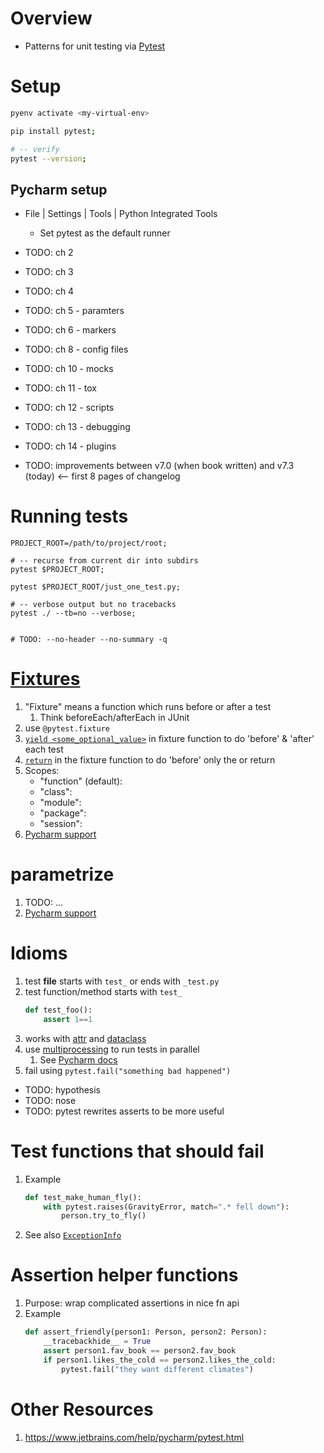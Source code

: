 # Overview
- Patterns for unit testing via [Pytest](https://docs.pytest.org)


# Setup
```bash
pyenv activate <my-virtual-env>

pip install pytest;

# -- verify
pytest --version;
```

## Pycharm setup 
- File | Settings | Tools | Python Integrated Tools
    - Set pytest as the default runner

- TODO: ch 2
- TODO: ch 3
- TODO: ch 4
- TODO: ch 5 - paramters
- TODO: ch 6 - markers
- TODO: ch 8 - config files
- TODO: ch 10 - mocks
- TODO: ch 11 - tox
- TODO: ch 12 - scripts
- TODO: ch 13 - debugging
- TODO: ch 14 - plugins
- TODO: improvements between v7.0 (when book written) and v7.3 (today) <-- first 8 pages of changelog


# Running tests
```
PROJECT_ROOT=/path/to/project/root;

# -- recurse from current dir into subdirs
pytest $PROJECT_ROOT;

pytest $PROJECT_ROOT/just_one_test.py;

# -- verbose output but no tracebacks
pytest ./ --tb=no --verbose;


# TODO: --no-header --no-summary -q
```

# [Fixtures](https://docs.pytest.org/en/6.2.x/reference.html#fixtures-api)
1. "Fixture" means a function which runs before or after a test
    1. Think beforeEach/afterEach in JUnit
1. use `@pytest.fixture`    
1. [`yield <some_optional_value>`](TODO) in fixture function to do 'before' & 'after' each test
1. [`return`](TODO) in the fixture function to do 'before' only 
the or return
1. Scopes: 
    - "function" (default):
    - "class":
    - "module":
    - "package":
    - "session":
1. [Pycharm support](https://www.jetbrains.com/help/pycharm/pytest.html#pytest-fixtures)


# parametrize
1. TODO: ...
1. [Pycharm support](https://www.jetbrains.com/help/pycharm/pytest.html#pytest-parametrize)


# Idioms
1. test **file** starts with `test_` or ends with `_test.py`
1. test function/method starts with `test_`
    ```python
    def test_foo():
        assert 1==1
    ```
1. works with [attr](https://www.attrs.org/en/stable/) and [dataclass](https://docs.python.org/3/library/dataclasses.html)
1. use [multiprocessing](https://docs.python.org/3/library/multiprocessing.html) to run tests in parallel
    1. See [Pycharm docs](https://www.jetbrains.com/help/pycharm/performing-tests.html#test-mutliprocessing)
1. fail using `pytest.fail("something bad happened")`

- TODO: hypothesis
- TODO: nose
- TODO: pytest rewrites asserts to be more useful


# Test functions that should fail
1. Example
    ```python
    def test_make_human_fly():
        with pytest.raises(GravityError, match=".* fell down"):
            person.try_to_fly()
    ```
1. See also [`ExceptionInfo`](https://docs.pytest.org/en/7.1.x/reference/reference.html#exceptioninfo)


# Assertion helper functions
1. Purpose: wrap complicated assertions in nice fn api
1. Example
    ```python
    def assert_friendly(person1: Person, person2: Person):
        __tracebackhide__ = True
        assert person1.fav_book == person2.fav_book
        if person1.likes_the_cold == person2.likes_the_cold:
            pytest.fail("they want different climates")
    ```

# Other Resources
1. https://www.jetbrains.com/help/pycharm/pytest.html
